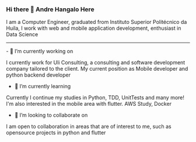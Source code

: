 ### Hi there 👋 Andre Hangalo Here
<p>
  I am a Computer Engineer,
     graduated from Instituto Superior
      Politécnico da Huila, I work with
        web and mobile application
      development, enthusiast in Data
                  Science
  </p>



<hr>
- 🔭 I’m currently working on 

<p> 
  I currently work for Uli Consulting, a consulting and software development company tailored to the client.
My current position as Mobile developer and python backend developer
  </p>



- 🌱 I’m currently learning 

<p>
  Currently I continue my studies in Python, TDD, UnitTests and many more!
I'm also interested in the mobile area with flutter.
AWS Study, Docker
  </p>

- 👯 I’m looking to collaborate on 
<p>
  I am open to collaboration in areas that are of interest to me, such as opensource projects in python and flutter
  </p>

<!--
- 🤔 I’m looking for help with ...
- 💬 Ask me about ...
- 📫 How to reach me: ...
- 😄 Pronouns: ...
- ⚡ Fun fact: ...

-->

